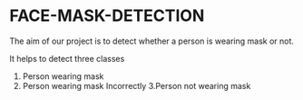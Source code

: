 # FACE-MASK-DETECTION
The aim of our project is to detect whether a person is wearing mask or not.

It helps to detect three classes

1. Person wearing mask
2. Person wearing mask Incorrectly
3.Person not wearing mask

